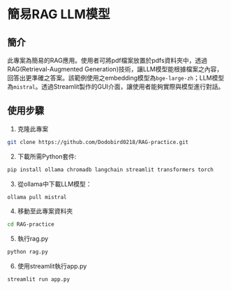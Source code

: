 # 簡易RAG LLM模型

## 簡介
此專案為簡易的RAG應用。使用者可將pdf檔案放置於pdfs資料夾中，透過RAG(Retrieval-Augmented Generation)技術，讓LLM模型能根據檔案之內容，回答出更準確之答案。該範例使用之embedding模型為`bge-large-zh`；LLM模型為`mistral`。透過Streamlit製作的GUI介面，讓使用者能夠實際與模型進行對話。

## 使用步驟
1. 克隆此專案
```bash
git clone https://github.com/Dodobird0218/RAG-practice.git
```
2. 下載所需Python套件:
```bash
pip install ollama chromadb langchain streamlit transformers torch
```
3. 從ollama中下載LLM模型：
```bash
ollama pull mistral
```
4. 移動至此專案資料夾
```bash
cd RAG-practice
```
5. 執行rag.py
```bash
python rag.py
```
6. 使用streamlit執行app.py
```bash
streamlit run app.py
```
